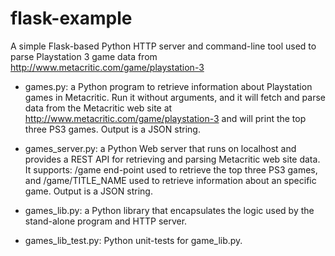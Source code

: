# flask-example

A simple Flask-based Python HTTP server and command-line tool used to parse Playstation 3 game data from http://www.metacritic.com/game/playstation-3

- games.py: a Python program to retrieve information about Playstation games in Metacritic. Run it without arguments, and it will fetch and parse data from the Metacritic web site at http://www.metacritic.com/game/playstation-3 and will print the top three PS3 games. Output is a JSON string.

- games_server.py: a Python Web server that runs on localhost and provides a REST API for retrieving and parsing Metacritic web site data. It supports: /game end-point used to retrieve the top three PS3 games, and /game/TITLE_NAME used to retrieve information about an specific game. Output is a JSON string.

- games_lib.py: a Python library that encapsulates the logic used by the stand-alone program and HTTP server.

- games_lib_test.py: Python unit-tests for game_lib.py.
